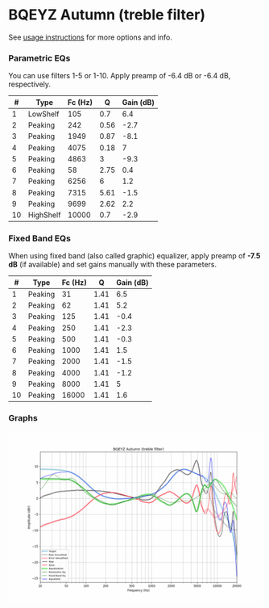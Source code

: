 # BQEYZ Autumn (treble filter)
See [usage instructions](https://github.com/jaakkopasanen/AutoEq#usage) for more options and info.

### Parametric EQs
You can use filters 1-5 or 1-10. Apply preamp of -6.4 dB or -6.4 dB, respectively.

|   # | Type      |   Fc (Hz) |    Q |   Gain (dB) |
|-----|-----------|-----------|------|-------------|
|   1 | LowShelf  |       105 | 0.7  |         6.4 |
|   2 | Peaking   |       242 | 0.56 |        -2.7 |
|   3 | Peaking   |      1949 | 0.87 |        -8.1 |
|   4 | Peaking   |      4075 | 0.18 |         7   |
|   5 | Peaking   |      4863 | 3    |        -9.3 |
|   6 | Peaking   |        58 | 2.75 |         0.4 |
|   7 | Peaking   |      6256 | 6    |         1.2 |
|   8 | Peaking   |      7315 | 5.61 |        -1.5 |
|   9 | Peaking   |      9699 | 2.62 |         2.2 |
|  10 | HighShelf |     10000 | 0.7  |        -2.9 |

### Fixed Band EQs
When using fixed band (also called graphic) equalizer, apply preamp of **-7.5 dB** (if available) and set gains manually with these parameters.

|   # | Type    |   Fc (Hz) |    Q |   Gain (dB) |
|-----|---------|-----------|------|-------------|
|   1 | Peaking |        31 | 1.41 |         6.5 |
|   2 | Peaking |        62 | 1.41 |         5.2 |
|   3 | Peaking |       125 | 1.41 |        -0.4 |
|   4 | Peaking |       250 | 1.41 |        -2.3 |
|   5 | Peaking |       500 | 1.41 |        -0.3 |
|   6 | Peaking |      1000 | 1.41 |         1.5 |
|   7 | Peaking |      2000 | 1.41 |        -1.5 |
|   8 | Peaking |      4000 | 1.41 |        -1.2 |
|   9 | Peaking |      8000 | 1.41 |         5   |
|  10 | Peaking |     16000 | 1.41 |         1.6 |

### Graphs
![](./BQEYZ%20Autumn%20(treble%20filter).png)
